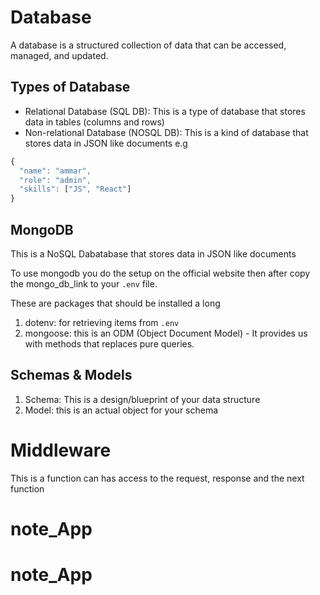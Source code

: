 # Database
A database is a structured collection of data that can be accessed, managed, and updated.

## Types of Database
- Relational Database (SQL DB): This is a type of database that stores data in tables (columns and rows) 
- Non-relational Database (NOSQL DB): This is a kind of database that stores data in JSON like documents e.g
```javascript
{
  "name": "ammar",
  "role": "admin",
  "skills": ["JS", "React"]
}
```

## MongoDB
This is a NoSQL Dabatabase that stores data in JSON like documents

To use mongodb you do the setup on the official website then after copy the mongo_db_link to your `.env` file. 

These are packages that should be installed a long
1. dotenv: for retrieving items from `.env `
2. mongoose: this is an ODM (Object Document Model) - It provides us with methods that replaces pure queries.

## Schemas & Models
1. Schema: This is a design/blueprint of your data structure
2. Model: this is an actual object for your schema


# Middleware
This is a function can has access to the request, response and the next function

# note_App
# note_App
